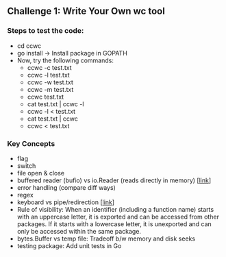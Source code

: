 ## Challenge 1: Write Your Own wc tool

### Steps to test the code:
- cd ccwc
- go install -> Install package in GOPATH
- Now, try the following commands:
    - ccwc -c test.txt
    - ccwc -l test.txt
    - ccwc -w test.txt
    - ccwc -m test.txt
    - ccwc test.txt
    - cat test.txt | ccwc -l
    - ccwc -l < test.txt
    - cat test.txt | ccwc
    - ccwc < test.txt

### Key Concepts
- flag
- switch
- file open & close
- buffered reader (bufio) vs io.Reader (reads directly in memory) [[link](https://medium.com/golangspec/introduction-to-bufio-package-in-golang-ad7d1877f762)]
- error handling (compare diff ways)
- regex
- keyboard vs pipe/redirection [[link](https://rderik.com/blog/identify-if-output-goes-to-the-terminal-or-is-being-redirected-in-golang/)]
- Rule of visibility: When an identifier (including a function name) starts with an uppercase letter, it is exported and can be accessed from other packages. If it starts with a lowercase letter, it is unexported and can only be accessed within the same package.
- bytes.Buffer vs temp file: Tradeoff b/w memory and disk seeks
- testing package: Add unit tests in Go